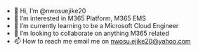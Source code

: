 - 👋 Hi, I’m @nwosuejike20
- 👀 I’m interested in M365 Platform, M365 EMS
- 🌱 I’m currently learning to be a Microsoft Cloud Engineer
- 💞️ I’m looking to collaborate on anything M365 related
- 📫 How to reach me email me on nwosu.ejike20@yahoo.com

<!---
nwosuejike20/nwosuejike20 is a ✨ special ✨ repository because its `README.md` (this file) appears on your GitHub profile.
You can click the Preview link to take a look at your changes.
--->
